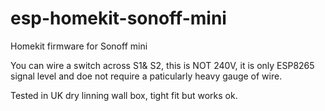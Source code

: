 # esp-homekit-sonoff-mini

Homekit firmware for Sonoff mini

You can wire a switch across S1& S2, this is NOT 240V, it is only ESP8265 signal level and doe not require a paticularly heavy gauge of wire. 


Tested in UK dry linning wall box, tight fit but works ok. 

